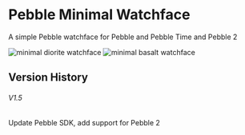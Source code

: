 # Pebble Minimal Watchface
A simple Pebble watchface for Pebble and Pebble Time and Pebble 2

![minimal diorite watchface](screenshots/screenshot-diorite.png)
![minimal basalt watchface](screenshots/screenshot-basalt.png)



## Version History

###### V1.5
Update Pebble SDK, add support for Pebble 2
